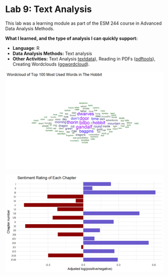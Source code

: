 # Lab 9: Text Analysis

This lab was a learning module as part of the ESM 244 course in Advanced Data Analysis Methods.

**What I learned, and the type of analysis I can quickly support:**
- **Language**: R
- **Data Analysis Methods:** Text analysis
- **Other Activities:** Text Analysis [textdata](https://cran.r-project.org/web/packages/textdata/index.html)), Reading in PDFs ([pdftools](https://cran.r-project.org/web/packages/pdftools/index.html)), Creating Wordclouds ([ggwordcloud](https://cran.r-project.org/web/packages/ggwordcloud/index.html)).

![Wordcloud of frequently used words in the Hobbit (by JRR Tolkien)](wordcloud.png)

![Scale of positive-to-negative words used in the Hobbit](sentiment.png)
